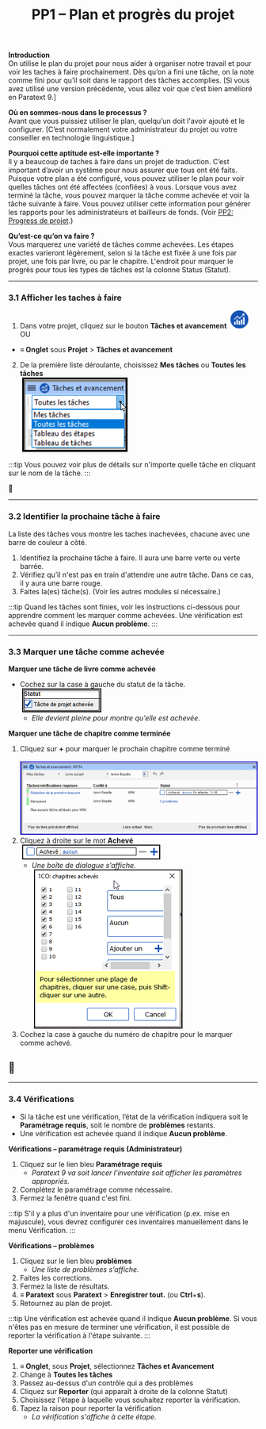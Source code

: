 ﻿---
title: 3. PP1 – Plan et progrès du projet
---
**Introduction**  
On utilise le plan du projet pour nous aider à organiser notre travail et pour voir les taches à faire prochainement. Dès qu’on a fini une tâche, on la note comme fini pour qu’il soit dans le rapport des tâches accomplies. [Si vous avez utilisé une version précédente, vous allez voir que c’est bien amélioré en Paratext 9.]

**Où en sommes-nous dans le processus ?**  
Avant que vous puissiez utiliser le plan, quelqu’un doit l'avoir ajouté et le configurer. [C’est normalement votre administrateur du projet ou votre conseiller en technologie linguistique.]

**Pourquoi cette aptitude est-elle importante ?**  
Il y a beaucoup de taches à faire dans un projet de traduction. C’est important d’avoir un système pour nous assurer que tous ont été faits. Puisque votre plan a été configuré, vous pouvez utiliser le plan pour voir quelles tâches ont été affectées (confiées) à vous. Lorsque vous avez terminé la tâche, vous pouvez marquer la tâche comme achevée et voir la tâche suivante à faire. Vous pouvez utiliser cette information pour générer les rapports pour les administrateurs et bailleurs de fonds. (Voir [PP2: Progress de projet](6.PP2.md).)

**Qu’est-ce qu’on va faire ?**  
Vous marquerez une variété de tâches comme achevées. Les étapes exactes varieront légèrement, selon si la tâche est fixée à une fois par projet, une fois par livre, ou par le chapitre. L'endroit pour marquer le progrès pour tous les types de tâches est la colonne Status (Statut).


----
### 3.1 Afficher les taches à faire
1.  Dans votre projet, cliquez sur le bouton **Tâches et avancement**  ![](../media/03751d97bff94e04afee1ef9c87c4d22.png)  
    OU  
-  **≡ Onglet** sous **Projet** \> **Tâches et avancement**
2.  De la première liste déroulante, choisissez **Mes tâches** ou **Toutes les tâches**  
    ![](../media/124a913190ec764456633bce116c5da8.png)  

:::tip
Vous pouvez voir plus de détails sur n'importe quelle tâche en cliquant sur le nom de la tâche.
:::

:page_facing_up:

----
### 3.2 Identifier la prochaine tâche à faire

La liste des tâches vous montre les taches inachevées, chacune avec une barre de couleur à côté.

1.  Identifiez la prochaine tâche à faire. Il aura une barre verte ou verte barrée.
1.  Vérifiez qu’il n'est pas en train d'attendre une autre tâche. Dans ce cas, il y aura une barre rouge.
1.  Faites la(es) tâche(s). (Voir les autres modules si nécessaire.)

:::tip
Quand les tâches sont finies, voir les instructions ci-dessous pour apprendre comment les marquer comme achevées. Une vérification est achevée quand il indique **Aucun problème**.
:::


----
### 3.3 Marquer une tâche comme achevée

**Marquer une tâche de livre comme achevée**  
-  Cochez sur la case à gauche du statut de la tâche.  
    ![](../media/d5478bc7bb71b0124bf473016b216d96.png)  
   -  *Elle devient pleine pour montre qu’elle est achevée.*

**Marquer une tâche de chapitre comme terminée**  
1.  Cliquez sur **+** pour marquer le prochain chapitre comme terminé  
    ![](../media/c7697487c90306b91b7587c3e2e0d298.png)
1.  Cliquez à droite sur le mot **Achevé**   
   ![](../media/1b9e545da333cf08d8fd54c687c37323.png)  
    -  *Une boîte de dialogue s’affiche.*  
    ![](../media/a90d5c91df8f093411fb565f52cd601e.png)
1.  Cochez la case à gauche du numéro de chapitre pour le marquer comme achevé.

## :page_facing_up:

----
### 3.4 Vérifications

-  Si la tâche est une vérification, l’état de la vérification indiquera soit le **Paramétrage requis**, soit le nombre de **problèmes** restants.
-  Une vérification est achevée quand il indique **Aucun problème**.

**Vérifications – paramétrage requis (Administrateur)**  
1.  Cliquez sur le lien bleu **Paramétrage requis**  
     -  *Paratext 9 va soit lancer l’inventaire soit afficher les paramètres appropriés.*
1.  Complétez le paramétrage comme nécessaire.
1.  Fermez la fenêtre quand c'est fini.

:::tip
S'il y a plus d'un inventaire pour une vérification (p.ex. mise en majuscule), vous devrez configurer ces inventaires manuellement dans le menu Vérification.
:::

**Vérifications – problèmes**

1.  Cliquez sur le lien bleu **problèmes**  
     -  *Une liste de problèmes s’affiche.*
1.  Faites les corrections.
1.  Fermez la liste de résultats.
1.  **≡ Paratext** sous **Paratext** \> **Enregistrer tout.** (ou **Ctrl**+**s**).
1.  Retournez au plan de projet.

:::tip
Une vérification est achevée quand il indique **Aucun problème**. Si vous n'êtes pas en mesure de terminer une vérification, il est possible de reporter la vérification à l'étape suivante.
:::

**Reporter une vérification**  
1.  **≡ Onglet**, sous **Projet**, sélectionnez **Tâches et Avancement**
1.  Change à **Toutes les tâches**
1.  Passez au-dessus d'un contrôle qui a des problèmes
1.  Cliquez sur **Reporter** (qui apparaît à droite de la colonne Statut)
1.  Choisissez l'étape à laquelle vous souhaitez reporter la vérification.
1.  Tapez la raison pour reporter la vérification  
     -  *La vérification s'affiche à cette étape.*
